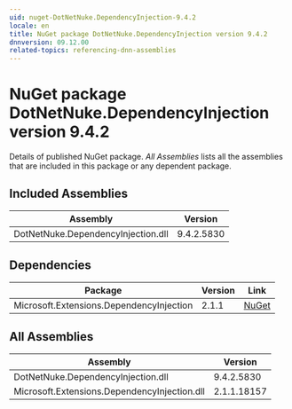 ```yaml
---
uid: nuget-DotNetNuke.DependencyInjection-9.4.2
locale: en
title: NuGet package DotNetNuke.DependencyInjection version 9.4.2
dnnversion: 09.12.00
related-topics: referencing-dnn-assemblies
---
```


# NuGet package DotNetNuke.DependencyInjection version 9.4.2
Details of published NuGet package.
*All Assemblies* lists all the assemblies that are included in this package or any dependent package.

## Included Assemblies

|Assembly|Version|
|---|---|
|DotNetNuke.DependencyInjection.dll|9.4.2.5830|

## Dependencies

|Package|Version|Link|
|---|---|---|
|Microsoft.Extensions.DependencyInjection|2.1.1|[NuGet](https://www.nuget.org/packages/Microsoft.Extensions.DependencyInjection/2.1.1)|

## All Assemblies

|Assembly|Version|
|---|---|
|DotNetNuke.DependencyInjection.dll|9.4.2.5830|
|Microsoft.Extensions.DependencyInjection.dll|2.1.1.18157|

